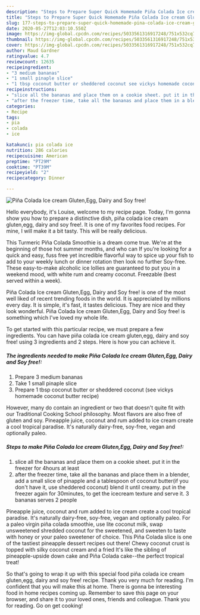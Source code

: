 ```yaml
---
description: "Steps to Prepare Super Quick Homemade Piña Colada Ice cream Gluten,Egg, Dairy and Soy free!"
title: "Steps to Prepare Super Quick Homemade Piña Colada Ice cream Gluten,Egg, Dairy and Soy free!"
slug: 177-steps-to-prepare-super-quick-homemade-pina-colada-ice-cream-gluten-egg-dairy-and-soy-free
date: 2020-05-27T12:03:10.550Z
image: https://img-global.cpcdn.com/recipes/5033561316917248/751x532cq70/pina-colada-ice-cream-glutenegg-dairy-and-soy-free-recipe-main-photo.jpg
thumbnail: https://img-global.cpcdn.com/recipes/5033561316917248/751x532cq70/pina-colada-ice-cream-glutenegg-dairy-and-soy-free-recipe-main-photo.jpg
cover: https://img-global.cpcdn.com/recipes/5033561316917248/751x532cq70/pina-colada-ice-cream-glutenegg-dairy-and-soy-free-recipe-main-photo.jpg
author: Maud Gardner
ratingvalue: 4.7
reviewcount: 12635
recipeingredient:
- "3 medium bananas"
- "1 small pinaple slice"
- "1 tbsp coconut butter or sheddered coconut see vickys homemade coconut butter recipe"
recipeinstructions:
- "slice all the bananas and place them on a cookie sheet. put it in the freezer for 4hours at least"
- "after the freezer time, take all the bananas and place them in a blender, add a small slice of pinapple and a tablespoon of coconut butter(if you don&#39;t have it, use sheddered coconut) blend it until creamy. put in the freezer again for 30minutes, to get the icecream texture and serve it. 3 bananas serves 2 people"
categories:
- Recipe
tags:
- pia
- colada
- ice

katakunci: pia colada ice 
nutrition: 286 calories
recipecuisine: American
preptime: "PT29M"
cooktime: "PT39M"
recipeyield: "2"
recipecategory: Dinner

---
```



![Piña Colada Ice cream Gluten,Egg, Dairy and Soy free!](https://img-global.cpcdn.com/recipes/5033561316917248/751x532cq70/pina-colada-ice-cream-glutenegg-dairy-and-soy-free-recipe-main-photo.jpg)

Hello everybody, it's Louise, welcome to my recipe page. Today, I'm gonna show you how to prepare a distinctive dish, piña colada ice cream gluten,egg, dairy and soy free!. It is one of my favorites food recipes. For mine, I will make it a bit tasty. This will be really delicious.

This Turmeric Piña Colada Smoothie is a dream come true. We&#39;re at the beginning of those hot summer months, and who can If you&#39;re looking for a quick and easy, fuss free yet incredible flavorful way to spice up your fish to add to your weekly lunch or dinner rotation then look no further Soy-free. These easy-to-make alcoholic ice lollies are guaranteed to put you in a weekend mood, with white rum and creamy coconut. Freezable (best served within a week).

Piña Colada Ice cream Gluten,Egg, Dairy and Soy free! is one of the most well liked of recent trending foods in the world. It is appreciated by millions every day. It is simple, it's fast, it tastes delicious. They are nice and they look wonderful. Piña Colada Ice cream Gluten,Egg, Dairy and Soy free! is something which I've loved my whole life.


To get started with this particular recipe, we must prepare a few ingredients. You can have piña colada ice cream gluten,egg, dairy and soy free! using 3 ingredients and 2 steps. Here is how you can achieve it.

<!--inarticleads1-->

##### The ingredients needed to make Piña Colada Ice cream Gluten,Egg, Dairy and Soy free!:

1. Prepare 3 medium bananas
1. Take 1 small pinaple slice
1. Prepare 1 tbsp coconut butter or sheddered coconut (see vickys homemade coconut butter recipe)


However, many do contain an ingredient or two that doesn&#39;t quite fit with our Traditional Cooking School philosophy. Most flavors are also free of gluten and soy. Pineapple juice, coconut and rum added to ice cream create a cool tropical paradise. It&#39;s naturally dairy-free, soy-free, vegan and optionally paleo. 

<!--inarticleads2-->

##### Steps to make Piña Colada Ice cream Gluten,Egg, Dairy and Soy free!:

1. slice all the bananas and place them on a cookie sheet. put it in the freezer for 4hours at least
1. after the freezer time, take all the bananas and place them in a blender, add a small slice of pinapple and a tablespoon of coconut butter(if you don&#39;t have it, use sheddered coconut) blend it until creamy. put in the freezer again for 30minutes, to get the icecream texture and serve it. 3 bananas serves 2 people


Pineapple juice, coconut and rum added to ice cream create a cool tropical paradise. It&#39;s naturally dairy-free, soy-free, vegan and optionally paleo. For a paleo virgin piña colada smoothie, use lite coconut milk, swap unsweetened shredded coconut for the sweetened, and sweeten to taste with honey or your paleo sweetener of choice. This Piña Colada slice is one of the tastiest pineapple dessert recipes out there! Chewy coconut crust is topped with silky coconut cream and a fried It&#39;s like the sibling of pineapple-upside down cake and Piña Colada cake--the perfect tropical treat! 

So that's going to wrap it up with this special food piña colada ice cream gluten,egg, dairy and soy free! recipe. Thank you very much for reading. I'm confident that you will make this at home. There is gonna be interesting food in home recipes coming up. Remember to save this page on your browser, and share it to your loved ones, friends and colleague. Thank you for reading. Go on get cooking!
